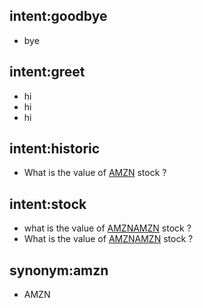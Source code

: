 ## intent:goodbye
- bye

## intent:greet
- hi
- hi
- hi

## intent:historic
- What is the value of [AMZN](symbol:amzn) stock ?

## intent:stock
- what is the value of [AMZN](symbol:amzn)[AMZN](symbol:amzn) stock ?
- What is the value of [AMZN](symbol:amzn)[AMZN](symbol:amzn) stock ?

## synonym:amzn
- AMZN

